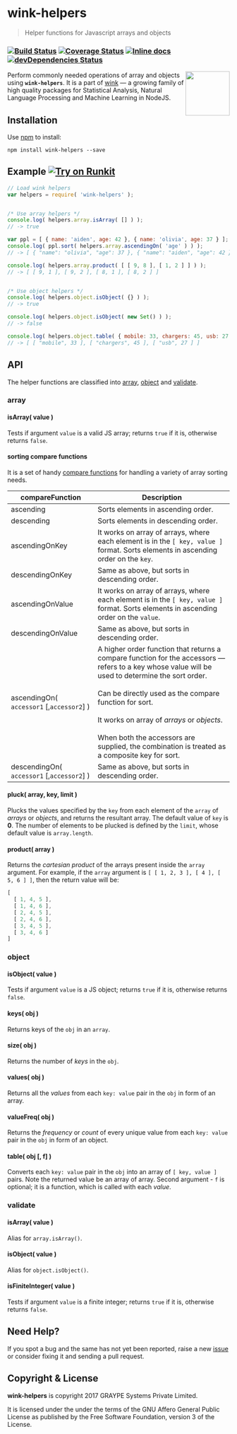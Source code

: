 
# wink-helpers

> Helper functions for Javascript arrays and objects

### [![Build Status](https://api.travis-ci.org/decisively/wink-helpers.svg?branch=master)](https://travis-ci.org/decisively/wink-helpers) [![Coverage Status](https://coveralls.io/repos/github/decisively/wink-helpers/badge.svg?branch=master)](https://coveralls.io/github/decisively/wink-helpers?branch=master) [![Inline docs](http://inch-ci.org/github/decisively/wink-helpers.svg?branch=master)](http://inch-ci.org/github/decisively/wink-helpers) [![devDependencies Status](https://david-dm.org/decisively/wink-helpers/dev-status.svg)](https://david-dm.org/decisively/wink-helpers?type=dev)

<img align="right" src="https://decisively.github.io/wink-logos/logo-title.png" width="100px" >

Perform commonly needed operations of array and objects using **`wink-helpers`**. It is a part of [wink](https://www.npmjs.com/~sanjaya) — a growing family of high quality packages for Statistical Analysis, Natural Language Processing and Machine Learning in NodeJS.


## Installation
Use [npm](https://www.npmjs.com/package/wink-helpers) to install:
```
npm install wink-helpers --save
```


## Example [![Try on Runkit](https://badge.runkitcdn.com/wink-helpers.svg)](https://npm.runkit.com/wink-helpers)

```javascript
// Load wink helpers
var helpers = require( 'wink-helpers' );


/* Use array helpers */
console.log( helpers.array.isArray( [] ) );
// -> true

var ppl = [ { name: 'aiden', age: 42 }, { name: 'olivia', age: 37 } ];
console.log( ppl.sort( helpers.array.ascendingOn( 'age' ) ) );
// -> [ { "name": "olivia", "age": 37 }, { "name": "aiden", "age": 42 } ]

console.log( helpers.array.product( [ [ 9, 8 ], [ 1, 2 ] ] ) );
// -> [ [ 9, 1 ], [ 9, 2 ], [ 8, 1 ], [ 8, 2 ] ]


/* Use object helpers */
console.log( helpers.object.isObject( {} ) );
// -> true

console.log( helpers.object.isObject( new Set() ) );
// -> false

console.log( helpers.object.table( { mobile: 33, chargers: 45, usb: 27 } ) );
// -> [ [ "mobile", 33 ], [ "chargers", 45 ], [ "usb", 27 ] ]
```

## API
The helper functions are classified into [array](#array), [object](#object) and [validate](#validate).

### array

#### isArray( value )
Tests if argument `value` is a valid JS array; returns `true` if it is, otherwise returns `false`.

#### sorting compare functions
It is a set of handy [compare functions](https://developer.mozilla.org/en-US/docs/Web/JavaScript/Reference/Global_Objects/Array/sort) for handling a variety of array sorting needs.

| compareFunction | Description |
| --- | --- |
| ascending | Sorts elements in ascending order. |
| descending | Sorts elements in descending order. |
| ascendingOnKey | It works on array of arrays, where each element is in the `[ key, value ]` format. Sorts elements in ascending order on the `key`.  |
| descendingOnKey | Same as above, but sorts in descending order.  |
| ascendingOnValue | It works on array of arrays, where each element is in the `[ key, value ]` format. Sorts elements in ascending order on the `value`.  |
| descendingOnValue | Same as above, but sorts in descending order.  |
| ascendingOn( `accessor1` [,`accessor2`] ) | A higher order function that returns a compare function for the accessors — refers to a key whose value will be used to determine the sort order.<br/><br/>Can be directly used as the compare function for sort.<br/><br/>It works on array of *arrays* or *objects*. <br/><br/> When both the accessors are supplied, the combination is treated as a composite key for sort. |
| descendingOn( `accessor1` [,`accessor2`] ) | Same as above, but sorts in descending order. |



#### pluck( array, key, limit )
Plucks the values specified by the `key` from each element of the `array` of *arrays* or *objects*, and returns the resultant array. The default value of `key` is **0**. The number of elements to be plucked is defined by the `limit`, whose default value is `array.length`.

#### product( array )
Returns the *cartesian product* of the arrays present inside the `array` argument. For example, if the `array` argument is `[ [ 1, 2, 3 ], [ 4 ], [ 5, 6 ] ]`, then the return value will be:
```javascript
[
  [ 1, 4, 5 ],
  [ 1, 4, 6 ],
  [ 2, 4, 5 ],
  [ 2, 4, 6 ],
  [ 3, 4, 5 ],
  [ 3, 4, 6 ]
]
```

### object

#### isObject( value )
Tests if argument `value` is a JS object; returns `true` if it is, otherwise returns `false`.

#### keys( obj )
Returns keys of the `obj` in an `array`.

#### size( obj )
Returns the number of *keys* in the `obj`.

#### values( obj )
Returns all the *values* from each `key: value` pair in the `obj` in form of an array.

#### valueFreq( obj )
Returns the *frequency* or *count* of every unique value from each `key: value` pair in the `obj` in form of an object.

#### table( obj [, f] )
Converts each `key: value` pair in the `obj` into an array of `[ key, value ]` pairs. Note the returned value be an array of array. Second argument - `f` is optional; it is a function, which is called with each *value*.

### validate

#### isArray( value )
Alias for `array.isArray()`.

#### isObject( value )
Alias for `object.isObject()`.

#### isFiniteInteger( value )
Tests if argument `value` is a finite integer; returns `true` if it is, otherwise returns `false`.


## Need Help?
If you spot a bug and the same has not yet been reported, raise a new [issue](https://github.com/decisively/wink-porter2-stemmer/issues) or consider fixing it and sending a pull request.


## Copyright & License
**wink-helpers** is copyright 2017 GRAYPE Systems Private Limited.

It is licensed under the under the terms of the GNU Affero General Public License as published by the Free
Software Foundation, version 3 of the License.

